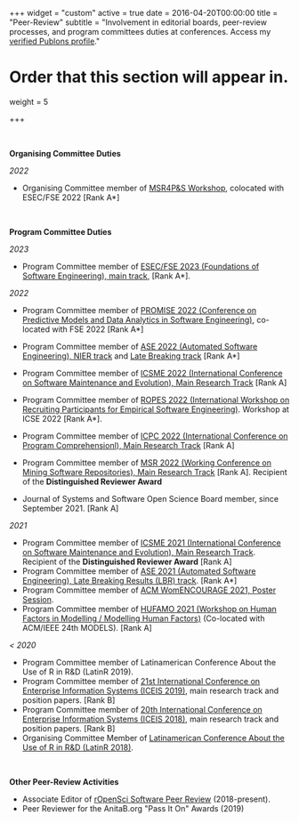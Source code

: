 +++
widget = "custom"
active = true
date = 2016-04-20T00:00:00
title = "Peer-Review"
subtitle = "Involvement in editorial boards, peer-review processes, and program committees duties at conferences. Access my [verified Publons profile](https://publons.com/researcher/1234715/melina-vidoni/peer-review/)."

# Order that this section will appear in.
weight = 5

+++

</br>

**Organising Committee Duties**

_2022_

- Organising Committee member of [MSR4P&S Workshop](https://2022.esec-fse.org/track/fse-2022-workshops), colocated with ESEC/FSE 2022 [Rank A*]




</br>

**Program Committee Duties**

_2023_

- Program Committee member of [ESEC/FSE 2023 (Foundations of Software Engineering), main track](), [Rank A*].

_2022_

- Program Committee member of [PROMISE 2022 (Conference on Predictive Models and Data Analytics in Software Engineering)](https://promiseconf.github.io/2022/index.html), co-located with FSE 2022 [Rank A*]
- Program Committee member of [ASE 2022 (Automated Software Engineering), NIER track](https://conf.researchr.org/committee/ase-2022/ase-2022-nier-track-program-committee) and [Late Breaking track](https://conf.researchr.org/committee/ase-2022/ase-2022-late-breaking-results-program-committee) [Rank A*]
- Program Committee member of [ICSME 2022 (International Conference on Software Maintenance and Evolution), Main Research Track](https://cyprusconferences.org/icsme2022/program-committee-of-the-technical-track/) [Rank A]
- Program Committee member of [ROPES 2022 (International Workshop on Recruiting Participants for Empirical Software Engineering)](https://ropes-workshops.github.io/ropes22/). Workshop at ICSE 2022 [Rank A*].
- Program Committee member of [ICPC 2022 (International Conference on Program Comprehensionl), Main Research Track](https://conf.researchr.org/committee/icpc-2022/icpc-2022-research-program-committee) [Rank A]

- Program Committee member of [MSR 2022 (Working Conference on Mining Software Repositories), Main Research Track](https://conf.researchr.org/committee/msr-2022/msr-2022-technical-papers-program-committee) [Rank A]. Recipient of the **Distinguished Reviewer Award** [<i class="fas fa-file-pdf" style="color:#850101"></i>](../publication/msr22-vidoni-distinguishedreviewer.pdf)


- Journal of Systems and Software Open Science Board member, since September 2021. [Rank A]



_2021_

- Program Committee member of [ICSME 2021 (International Conference on Software Maintenance and Evolution), Main Research Track](https://icsme2021.github.io/ProgramCommittee.html). Recipient of the **Distinguished Reviewer Award** [<i class="fas fa-link" style="color:#002db3"></i>](https://twitter.com/aserebrenik/status/1444009795355349014?s=20) [Rank A]
- Program Committee member of [ASE 2021 (Automated Software Engineering), Late Breaking Results (LBR) track](https://conf.researchr.org/committee/ase-2021/ase-2021-late-breaking-results-program-committee). [Rank A*]
- Program Committee member of [ACM WomENCOURAGE 2021, Poster Session](https://womencourage.acm.org/2021/poster-evaluation-committee/).
- Program Committee member of [HUFAMO 2021 (Workshop on Human Factors in Modelling / Modelling Human Factors)](https://www.monash.edu/it/humanise-lab/hufamo21) (Co-located with ACM/IEEE 24th MODELS). [Rank A]



_< 2020_

- Program Committee member of Latinamerican Conference About the Use of R in R&D (LatinR 2019).
- Program Committee member of [21st International Conference on Enterprise Information Systems (ICEIS 2019)](http://www.iceis.org/ProgramCommittee.aspx?y=2019), main research track and position papers. [Rank B]
- Program Committee member of [20th International Conference on Enterprise Information Systems (ICEIS 2018)](http://www.iceis.org/ProgramCommittee.aspx?y=2018), main research track and position papers. [Rank B]
- Organising Committee Member of [Latinamerican Conference About the Use of R in R&D (LatinR 2018)](http://latin-r.com/equipo/).




</br>

**Other Peer-Review Activities**

- Associate Editor of [rOpenSci Software Peer Review](https://ropensci.org/blog/2019/01/31/more_editors/) (2018-present).
- Peer Reviewer for the AnitaB.org "Pass It On" Awards (2019)


